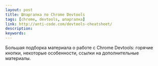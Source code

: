 ```yaml
---
layout: post
title: Шпаргалка по Chrome Devtools
tags: [chrome, devtools, шпаргалка]
link: http://anti-code.com/devtools-cheatsheet/
description:
keywords:
---
```


<p>Большая подборка материала о работе с Chrome Devtools: горячие кнопки, некоторые особенности, ссылки на дополнительные материалы.</p>
